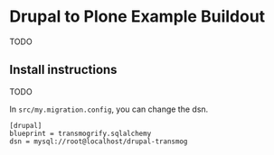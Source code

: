 # Drupal to Plone Example Buildout

TODO

## Install instructions

TODO

In `src/my.migration.config`, you can change the dsn.

    [drupal]
    blueprint = transmogrify.sqlalchemy
    dsn = mysql://root@localhost/drupal-transmog
